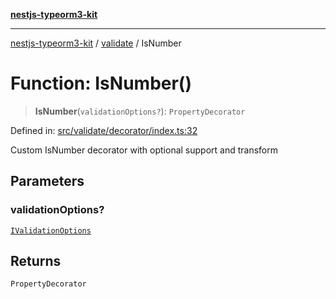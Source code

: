 [**nestjs-typeorm3-kit**](../../README.md)

***

[nestjs-typeorm3-kit](../../README.md) / [validate](../README.md) / IsNumber

# Function: IsNumber()

> **IsNumber**(`validationOptions?`): `PropertyDecorator`

Defined in: [src/validate/decorator/index.ts:32](https://github.com/x302502/nestjs-typeorm3-kit/blob/313e27f27be24cb76b799a33cc27551fc0070682/src/validate/decorator/index.ts#L32)

Custom IsNumber decorator with optional support and transform

## Parameters

### validationOptions?

[`IValidationOptions`](../interfaces/IValidationOptions.md)

## Returns

`PropertyDecorator`
